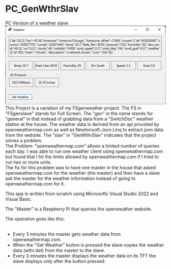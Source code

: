 # PC_GenWthrSlav
PC Version of a weather slave
<br>
![Client Photo](https://github.com/bonnette/PC_GenWthrSlav/blob/master/GenWthrSlav.png)
<br>
This Project is a variation of my FSgenweather project. The FS in "FSgenslave" stands for Full Screen. The "gen" in the name stands for "general" in that instead of 
grabbing data from a "SwitchDoc" weather station at the house. The weather data is derived from an api provided by openweathermap.com as well as Newtonsoft.Json.Linq to extract 
json data from the website.
The "slav" in "GenWthrSlav" indicates that the project solves a problem.</br>
The Problem: "openweathermap.com" allows a limited number of queries each day. I was able to run one weather client using openweathermap.com but found that I hit the limits 
allowed by openweathermap.com if I tried to run two or more units.</br>
The fix for this problem was to have one master in the house that asked openweathermap.com for the weather (the master) and then have a slave ask the master for the weather
information instead of going to openweathermap.com for it.</br> 

This app is written from scratch using Microsofts Visual Studio 2022 and Visual Basic.</br>

The "Master" is a Raspberry Pi that queries the openweather website. </br>

The operation goes like this:</br></br>
- Every 3 minutes the master gets weather data from openweathermap.com.</br>
- When the "Get Weather" button is pressed the slave copies the weather data (wthr.dat) from the master to the slave.</br>
- Every 3 minutes the master displays the weather data on its TFT the slave displays only after the button pressed. </br>
